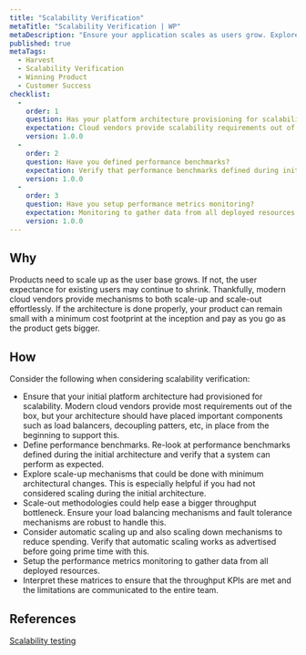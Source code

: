 ```yaml
---
title: "Scalability Verification"
metaTitle: "Scalability Verification | WP"
metaDescription: "Ensure your application scales as users grow. Explore scale up and scale out strategies while maintaining SLA obligations and efficient cost of operations."
published: true
metaTags:
  - Harvest
  - Scalability Verification
  - Winning Product
  - Customer Success
checklist: 
  -
    order: 1
    question: Has your platform architecture provisioning for scalability? 
    expectation: Cloud vendors provide scalability requirements out of the box, but your architecture should have placed important components such as load balancers, decoupling patters, etc... Explore scale up and scale down mechanisms.
    version: 1.0.0
  -
    order: 2
    question: Have you defined performance benchmarks? 
    expectation: Verify that performance benchmarks defined during initial architecture.
    version: 1.0.0
  -
    order: 3
    question: Have you setup performance metrics monitoring? 
    expectation: Monitoring to gather data from all deployed resources ensure that the throughput KPIs are met and the limitations are communicated to the entire team . Overview of monitoring mechanisms.
    version: 1.0.0
---
```


## Why
Products need to scale up as the user base grows. If not, the user expectance for existing users may continue to shrink. Thankfully, modern cloud vendors provide mechanisms to both scale-up and scale-out effortlessly. If the architecture is done properly, your product can remain small with a minimum cost footprint at the inception and pay as you go as the product gets bigger.

## How
Consider the following when considering scalability verification:

- Ensure that your initial platform architecture had provisioned for scalability. Modern cloud vendors provide most requirements out of the box, but your architecture should have placed important components such as load balancers, decoupling patters, etc, in place from the beginning to support this.
- Define performance benchmarks. Re-look at performance benchmarks defined during the initial architecture and verify that a system can perform as expected.
- Explore scale-up mechanisms that could be done with minimum architectural changes. This is especially helpful if you had not considered scaling during the initial architecture.
- Scale-out methodologies could help ease a bigger throughput bottleneck. Ensure your load balancing mechanisms and fault tolerance mechanisms are robust to handle this.
- Consider automatic scaling up and also scaling down mechanisms to reduce spending. Verify that automatic scaling works as advertised before going prime time with this.
- Setup the performance metrics monitoring to gather data from all deployed resources.
- Interpret these matrices to ensure that the throughput KPIs are met and the limitations are communicated to the entire team.

## References

[Scalability testing](https://blog.qatestlab.com/2016/03/25/scalability-testing-procedure/)
